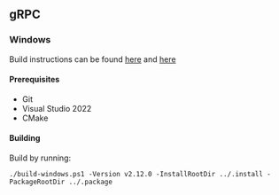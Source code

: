 ## gRPC

### Windows

Build instructions can be found [here](https://github.com/confluentinc/librdkafka/tree/master/win32) and [here](https://github.com/confluentinc/librdkafka/blob/master/README.win32)

#### Prerequisites

- Git
- Visual Studio 2022
- CMake

#### Building

Build by running:

`./build-windows.ps1 -Version v2.12.0 -InstallRootDir ../.install -PackageRootDir ../.package`